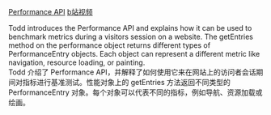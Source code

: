 [Performance API](https://frontendmasters.com/courses/web-perf/performance-api/)
[b站视频](https://www.bilibili.com/video/BV1s34y1r7hB?p=18&vd_source=22af953ea4c09540ad1966711a2d53f0)

Todd introduces the Performance API and explains how it can be used to benchmark metrics during a visitors session on a website. The getEntries method on the performance object returns different types of PerformanceEntry objects. Each object can represent a different metric like navigation, resource loading, or painting.  
Todd 介绍了 Performance API，并解释了如何使用它来在网站上的访问者会话期间对指标进行基准测试。性能对象上的 getEntries 方法返回不同类型的 PerformanceEntry 对象。每个对象可以代表不同的指标，例如导航、资源加载或绘画。